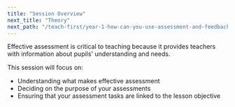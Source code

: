 ```yaml
---
title: "Session Overview"
next_title: "Theory"
next_path: "/teach-first/year-1-how-can-you-use-assessment-and-feedback-to-greatest-effect/spring-week-1-ect-theory"
---
```


Effective assessment is critical to teaching because it provides teachers with information about pupils' understanding and needs.

This session will focus on:

- Understanding what makes effective assessment
- Deciding on the purpose of your assessments
- Ensuring that your assessment tasks are linked to the lesson objective
